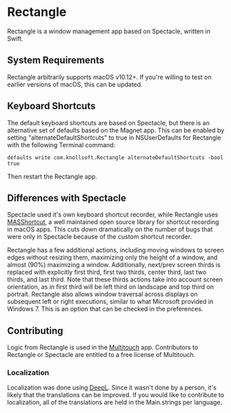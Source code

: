 # Rectangle

Rectangle is a window management app based on Spectacle, written in Swift.

## System Requirements
Rectangle arbitrarily supports macOS v10.12+. If you're willing to test on earlier versions of macOS, this can be updated.

##  Keyboard Shortcuts
The default keyboard shortcuts are based on Spectacle, but there is an alternative set of defaults based on the Magnet app. This can be enabled by setting "alternateDefaultShortcuts" to true in NSUserDefaults for Rectangle with the following Terminal command:

`defaults write com.knollsoft.Rectangle alternateDefaultShortcuts -bool true`

Then restart the Rectangle app.

##  Differences with Spectacle
Spectacle used it's own keyboard shortcut recorder, while Rectangle uses [MASShortcut](https://github.com/shpakovski/MASShortcut), a well maintained open source library for shortcut recording in macOS apps. This cuts down dramatically on the number of bugs that were only in Spectacle because of the custom shortcut recorder. 

Rectangle has a few additional actions, including moving windows to screen edges without resizing them, maximizing only the height of a window, and almost (90%) maximizing a window. 
Additionally, next/prev screen thirds is replaced with explicitly first third, first two thirds, center third, last two thirds, and last third. Note that these thirds actions take into account screen orientation, as in first third will be left third on landscape and top third on portrait.
Rectangle also allows window traversal across displays on subsequent left or right executions, similar to what Microsoft provided in Windows 7. This is an option that can be checked in the preferences.

## Contributing
Logic from Rectangle is used in the [Multitouch](https://multitouch.app) app. Contributors to Rectangle or Spectacle are entitled to a free license of Multitouch. 

### Localization
Localization was done using [DeepL](https://www.deepl.com/translator). Since it wasn't done by a person, it's likely that the translations can be improved. If you would like to contribute to localization, all of the translations are held in the Main.strings per language.
